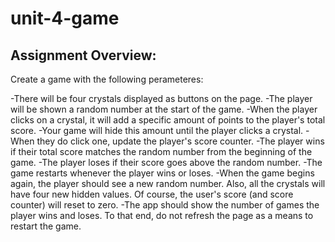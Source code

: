 # unit-4-game

## Assignment Overview: 

Create a game with the following perameteres: 

-There will be four crystals displayed as buttons on the page.
-The player will be shown a random number at the start of the game.
-When the player clicks on a crystal, it will add a specific amount of points to the player's total score.
-Your game will hide this amount until the player clicks a crystal.
-When they do click one, update the player's score counter.
-The player wins if their total score matches the random number from the beginning of the game.
-The player loses if their score goes above the random number.
-The game restarts whenever the player wins or loses.
-When the game begins again, the player should see a new random number. Also, all the crystals will have four new hidden values. Of course, the user's score (and score counter) will reset to zero.
-The app should show the number of games the player wins and loses. To that end, do not refresh the page as a means to restart the game.
